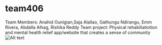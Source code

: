# team406
Team Members: Anahid Ounigian,Saja Alallao, Gathungu Ndirangu, Emm Rivera, Abdalla Alhag, Rishika Reddy
Team project: Physical rehabiliatiotion and mental health relief app/website that creates a sense of community
![Alt text]("C:\Users\alhag\Downloads\HackthonGithubPhoto"?raw=true "Optional Title")